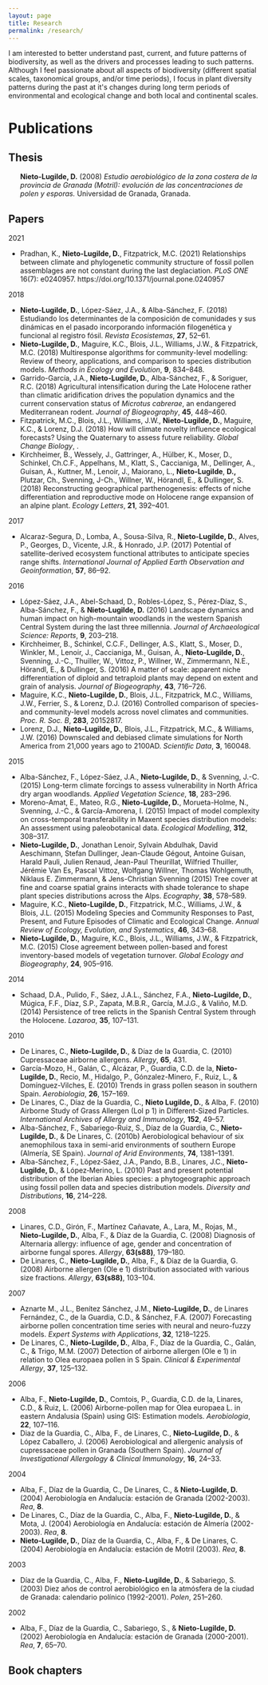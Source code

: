 ```yaml
---
layout: page
title: Research
permalink: /research/
---
```


I am interested to better understand past, current, and future patterns of biodiversity, as well as the drivers and processes leading to such patterns. Although I feel passionate about all aspects of biodiversity (different spatial scales, taxonomical groups, and/or time periods), I focus in plant diversity patterns during the past at it's changes during long term periods of environmental and ecological change and both local and continental scales.

<h1>Publications</h1>

<h2>Thesis</h2>
<ul>

<strong>Nieto-Lugilde, D.</strong> (2008) <i>Estudio aerobiológico de la zona costera de la provincia de Granada (Motril): evolución de las concentraciones de polen y esporas. </i>Universidad de Granada, Granada.</li>
</ul>
<h2>Papers</h2>
<div class="csl-bib-body">

2021
<ul>	
	<li>Pradhan, K., <strong>Nieto-Lugilde, D.</strong>, Fitzpatrick, M.C. (2021) Relationships between climate and phylogenetic community structure of fossil pollen assemblages are not constant during the last deglaciation. <i>PLoS ONE</i> 16(7): e0240957. https://doi.org/10.1371/journal.pone.0240957
</ul>
	
2018
<ul>
	<li><strong>Nieto-Lugilde, D.</strong>, López-Sáez, J.A., &amp; Alba-Sánchez, F. (2018) Estudiando los determinantes de la composición de comunidades y sus dinámicas en el pasado incorporando información filogenética y funcional al registro fósil. <i>Revista Ecosistemas</i>, <b>27</b>, 52–61.</li>
	<li><strong>Nieto-Lugilde, D.</strong>, Maguire, K.C., Blois, J.L., Williams, J.W., &amp; Fitzpatrick, M.C. (2018) Multiresponse algorithms for community-level modelling: Review of theory, applications, and comparison to species distribution models. <i>Methods in Ecology and Evolution</i>, <b>9</b>, 834–848.</li>
	<li>Garrido-García, J.A., <strong>Nieto-Lugilde, D.</strong>, Alba-Sánchez, F., &amp; Soriguer, R.C. (2018) Agricultural intensification during the Late Holocene rather than climatic aridification drives the population dynamics and the current conservation status of <i>Microtus cabrerae</i>, an endangered Mediterranean rodent. <i>Journal of Biogeography</i>, <b>45</b>, 448–460.</li>
	<li>Fitzpatrick, M.C., Blois, J.L., Williams, J.W., <strong>Nieto‐Lugilde, D.</strong>, Maguire, K.C., &amp; Lorenz, D.J. (2018) How will climate novelty influence ecological forecasts? Using the Quaternary to assess future reliability. <i>Global Change Biology</i>, .</li>
	<li>Kirchheimer, B., Wessely, J., Gattringer, A., Hülber, K., Moser, D., Schinkel, Ch.C.F., Appelhans, M., Klatt, S., Caccianiga, M., Dellinger, A., Guisan, A., Kuttner, M., Lenoir, J., Maiorano, L., <strong>Nieto-Lugilde</strong>, <strong>D., </strong>Plutzar, Ch., Svenning, J-Ch., Willner, W., Hörandl, E., &amp; Dullinger, S. (2018) Reconstructing geographical parthenogenesis: effects of niche differentiation and reproductive mode on Holocene range expansion of an alpine plant. <i>Ecology Letters</i>, <b>21</b>, 392–401.</li>
</ul>
2017
<ul>
	<li>Alcaraz-Segura, D., Lomba, A., Sousa-Silva, R., <strong>Nieto-Lugilde, D.</strong>, Alves, P., Georges, D., Vicente, J.R., &amp; Honrado, J.P. (2017) Potential of satellite-derived ecosystem functional attributes to anticipate species range shifts. <i>International Journal of Applied Earth Observation and Geoinformation</i>, <b>57</b>, 86–92.</li>
</ul>
2016
<ul>
	<li>López-Sáez, J.A., Abel-Schaad, D., Robles-López, S., Pérez-Díaz, S., Alba-Sánchez, F., &amp; <strong>Nieto-Lugilde, D.</strong> (2016) Landscape dynamics and human impact on high-mountain woodlands in the western Spanish Central System during the last three millennia. <i>Journal of Archaeological Science: Reports</i>, <b>9</b>, 203–218.</li>
	<li>Kirchheimer, B., Schinkel, C.C.F., Dellinger, A.S., Klatt, S., Moser, D., Winkler, M., Lenoir, J., Caccianiga, M., Guisan, A., <strong>Nieto-Lugilde, D.</strong>, Svenning, J.-C., Thuiller, W., Vittoz, P., Willner, W., Zimmermann, N.E., Hörandl, E., &amp; Dullinger, S. (2016) A matter of scale: apparent niche differentiation of diploid and tetraploid plants may depend on extent and grain of analysis. <i>Journal of Biogeography</i>, <b>43</b>, 716–726.</li>
	<li>Maguire, K.C., <strong>Nieto-Lugilde, D.</strong>, Blois, J.L., Fitzpatrick, M.C., Williams, J.W., Ferrier, S., &amp; Lorenz, D.J. (2016) Controlled comparison of species- and community-level models across novel climates and communities. <i>Proc. R. Soc. B</i>, <b>283</b>, 20152817.</li>
	<li>Lorenz, D.J., <strong>Nieto-Lugilde, D.</strong>, Blois, J.L., Fitzpatrick, M.C., &amp; Williams, J.W. (2016) Downscaled and debiased climate simulations for North America from 21,000 years ago to 2100AD. <i>Scientific Data</i>, <b>3</b>, 160048.</li>
</ul>
2015
<ul>
	<li>Alba-Sánchez, F., López-Sáez, J.A., <strong>Nieto-Lugilde, D.</strong>, &amp; Svenning, J.-C. (2015) Long-term climate forcings to assess vulnerability in North Africa dry argan woodlands. <i>Applied Vegetation Science</i>, <b>18</b>, 283–296.</li>
	<li>Moreno-Amat, E., Mateo, R.G., <strong>Nieto-Lugilde, D.</strong>, Morueta-Holme, N., Svenning, J.-C., &amp; García-Amorena, I. (2015) Impact of model complexity on cross-temporal transferability in Maxent species distribution models: An assessment using paleobotanical data. <i>Ecological Modelling</i>, <b>312</b>, 308–317.</li>
	<li><strong>Nieto-Lugilde, D.</strong>, Jonathan Lenoir, Sylvain Abdulhak, David Aeschimann, Stefan Dullinger, Jean-Claude Gégout, Antoine Guisan, Harald Pauli, Julien Renaud, Jean-Paul Theurillat, Wilfried Thuiller, Jérémie Van Es, Pascal Vittoz, Wolfgang Willner, Thomas Wohlgemuth, Niklaus E. Zimmermann, &amp; Jens-Christian Svenning (2015) Tree cover at fine and coarse spatial grains interacts with shade tolerance to shape plant species distributions across the Alps. <i>Ecography</i>, <b>38</b>, 578–589.</li>
	<li>Maguire, K.C., <strong>Nieto-Lugilde, D.</strong>, Fitzpatrick, M.C., Williams, J.W., &amp; Blois, J.L. (2015) Modeling Species and Community Responses to Past, Present, and Future Episodes of Climatic and Ecological Change. <i>Annual Review of Ecology, Evolution, and Systematics</i>, <b>46</b>, 343–68.</li>
	<li><strong>Nieto-Lugilde, D.</strong>, Maguire, K.C., Blois, J.L., Williams, J.W., &amp; Fitzpatrick, M.C. (2015) Close agreement between pollen-based and forest inventory-based models of vegetation turnover. <i>Global Ecology and Biogeography</i>, <b>24</b>, 905–916.</li>
</ul>
2014
<ul>
	<li>Schaad, D.A., Pulido, F., Sáez, J.A.L., Sánchez, F.A., <strong>Nieto-Lugilde, D.</strong>, Múgica, F.F., Díaz, S.P., Zapata, M.B.R., García, M.J.G., &amp; Valiño, M.D. (2014) Persistence of tree relicts in the Spanish Central System through the Holocene. <i>Lazaroa</i>, <b>35</b>, 107–131.</li>
</ul>
2010
<ul>
	<li>De Linares, C., <strong>Nieto-Lugilde, D.</strong>, &amp; Díaz de la Guardia, C. (2010) Cupressaceae airborne allergens. <i>Allergy</i>, <b>65</b>, 431.</li>
	<li>García-Mozo, H., Galán, C., Alcázar, P., Guardia, C.D. de la, <strong>Nieto-Lugilde, D.</strong>, Recio, M., Hidalgo, P., Gónzalez-Minero, F., Ruiz, L., &amp; Domínguez-Vilches, E. (2010) Trends in grass pollen season in southern Spain. <i>Aerobiologia</i>, <b>26</b>, 157–169.</li>
	<li>De Linares, C., Díaz de la Guardia, C., <strong>Nieto Lugilde, D.</strong>, &amp; Alba, F. (2010) Airborne Study of Grass Allergen (Lol p 1) in Different-Sized Particles. <i>International Archives of Allergy and Immunology</i>, <b>152</b>, 49–57.</li>
	<li>Alba-Sánchez, F., Sabariego-Ruiz, S., Díaz de la Guardia, C., <strong>Nieto-Lugilde, D.</strong>, &amp; De Linares, C. (2010b) Aerobiological behaviour of six anemophilous taxa in semi-arid environments of southern Europe (Almería, SE Spain). <i>Journal of Arid Environments</i>, <b>74</b>, 1381–1391.</li>
	<li>Alba-Sánchez, F., López‐Sáez, J.A., Pando, B.B., Linares, J.C., <strong>Nieto‐Lugilde, D.</strong>, &amp; López‐Merino, L. (2010) Past and present potential distribution of the Iberian Abies species: a phytogeographic approach using fossil pollen data and species distribution models. <i>Diversity and Distributions</i>, <b>16</b>, 214–228.</li>
</ul>
2008
<ul>
	<li>Linares, C.D., Girón, F., Martínez Cañavate, A., Lara, M., Rojas, M., <strong>Nieto-Lugilde, D.</strong>, Alba, F., &amp; Díaz de la Guardia, C. (2008) Diagnosis of Alternaria allergy: influence of age, gender and concentration of airborne fungal spores. <i>Allergy</i>, <b>63(s88)</b>, 179–180.</li>
	<li>De Linares, C., <strong>Nieto-Lugilde, D.</strong>, Alba, F., &amp; Díaz de la Guardia, G. (2008) Airborne allergen (Ole e 1) distribution associated with various size fractions. <i>Allergy</i>, <b>63(s88)</b>, 103–104.</li>
</ul>
2007
<ul>
	<li>Aznarte M., J.L., Benítez Sánchez, J.M., <strong>Nieto-Lugilde, D.</strong>, de Linares Fernández, C., de la Guardia, C.D., &amp; Sánchez, F.A. (2007) Forecasting airborne pollen concentration time series with neural and neuro-fuzzy models. <i>Expert Systems with Applications</i>, <b>32</b>, 1218–1225.</li>
	<li>De Linares, C., <strong>Nieto-Lugilde, D.</strong>, Alba, F., Díaz de la Guardia, C., Galán, C., &amp; Trigo, M.M. (2007) Detection of airborne allergen (Ole e 1) in relation to Olea europaea pollen in S Spain. <i>Clinical &amp; Experimental Allergy</i>, <b>37</b>, 125–132.</li>
</ul>
2006
<ul>
	<li>Alba, F., <strong>Nieto-Lugilde, D.</strong>, Comtois, P., Guardia, C.D. de la, Linares, C.D., &amp; Ruiz, L. (2006) Airborne-pollen map for Olea europaea L. in eastern Andalusia (Spain) using GIS: Estimation models. <i>Aerobiologia</i>, <b>22</b>, 107–116.</li>
	<li>Diaz de la Guardia, C., Alba, F., de Linares, C., <strong>Nieto-Lugilde, D.</strong>, &amp; López Caballero, J. (2006) Aerobiological and allergenic analysis of cupressaceae pollen in Granada (Southern Spain). <i>Journal of Investigational Allergology &amp; Clinical Immunology</i>, <b>16</b>, 24–33.</li>
</ul>
2004
<ul>
	<li>Alba, F., Díaz de la Guardia, C., De Linares, C., &amp; <strong>Nieto-Lugilde, D.</strong> (2004) Aerobiología en Andalucía: estación de Granada (2002-2003). <i>Rea</i>, <b>8</b>.</li>
	<li>De Linares, C., Díaz de la Guardia, C., Alba, F., <strong>Nieto-Lugilde, D.</strong>, &amp; Mota, J. (2004) Aerobiología en Andalucía: estación de Almería (2002-2003). <i>Rea</i>, <b>8</b>.</li>
	<li><strong>Nieto-Lugilde, D.</strong>, Díaz de la Guardia, C., Alba, F., &amp; De Linares, C. (2004) Aerobiología en Andalucía: estación de Motril (2003). <i>Rea</i>, <b>8</b>.</li>
</ul>
2003
<ul>
	<li class="csl-entry">Díaz de la Guardia, C., Alba, F., <strong>Nieto-Lugilde, D.</strong>, &amp; Sabariego, S. (2003) Diez años de control aerobiológico en la atmósfera de la ciudad de Granada: calendario polínico (1992-2001). <i>Polen</i>, 251–260.</li>
</ul>
2002
<ul>
	<li>Alba, F., Díaz de la Guardia, C., Sabariego, S., &amp; <strong>Nieto-Lugilde, D.</strong> (2002) Aerobiología en Andalucía: estación de Granada (2000-2001). <i>Rea</i>, <b>7</b>, 65–70.</li>
</ul>
</div>
<h2>Book chapters</h2>
&nbsp;

&nbsp;
